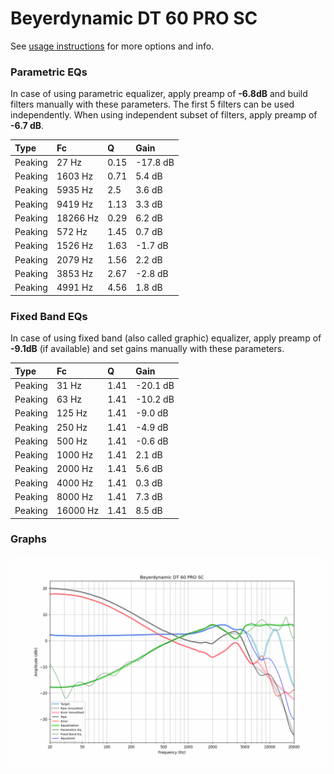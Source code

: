 # Beyerdynamic DT 60 PRO SC
See [usage instructions](https://github.com/jaakkopasanen/AutoEq#usage) for more options and info.

### Parametric EQs
In case of using parametric equalizer, apply preamp of **-6.8dB** and build filters manually
with these parameters. The first 5 filters can be used independently.
When using independent subset of filters, apply preamp of **-6.7 dB**.

| Type    | Fc       |    Q | Gain     |
|:--------|:---------|:-----|:---------|
| Peaking | 27 Hz    | 0.15 | -17.8 dB |
| Peaking | 1603 Hz  | 0.71 | 5.4 dB   |
| Peaking | 5935 Hz  | 2.5  | 3.6 dB   |
| Peaking | 9419 Hz  | 1.13 | 3.3 dB   |
| Peaking | 18266 Hz | 0.29 | 6.2 dB   |
| Peaking | 572 Hz   | 1.45 | 0.7 dB   |
| Peaking | 1526 Hz  | 1.63 | -1.7 dB  |
| Peaking | 2079 Hz  | 1.56 | 2.2 dB   |
| Peaking | 3853 Hz  | 2.67 | -2.8 dB  |
| Peaking | 4991 Hz  | 4.56 | 1.8 dB   |

### Fixed Band EQs
In case of using fixed band (also called graphic) equalizer, apply preamp of **-9.1dB**
(if available) and set gains manually with these parameters.

| Type    | Fc       |    Q | Gain     |
|:--------|:---------|:-----|:---------|
| Peaking | 31 Hz    | 1.41 | -20.1 dB |
| Peaking | 63 Hz    | 1.41 | -10.2 dB |
| Peaking | 125 Hz   | 1.41 | -9.0 dB  |
| Peaking | 250 Hz   | 1.41 | -4.9 dB  |
| Peaking | 500 Hz   | 1.41 | -0.6 dB  |
| Peaking | 1000 Hz  | 1.41 | 2.1 dB   |
| Peaking | 2000 Hz  | 1.41 | 5.6 dB   |
| Peaking | 4000 Hz  | 1.41 | 0.3 dB   |
| Peaking | 8000 Hz  | 1.41 | 7.3 dB   |
| Peaking | 16000 Hz | 1.41 | 8.5 dB   |

### Graphs
![](./Beyerdynamic%20DT%2060%20PRO%20SC.png)